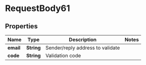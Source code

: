 

# RequestBody61


## Properties

| Name | Type | Description | Notes |
|------------ | ------------- | ------------- | -------------|
|**email** | **String** | Sender/reply address to validate |  |
|**code** | **String** | Validation code |  |




